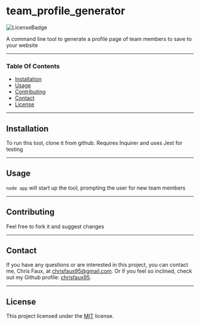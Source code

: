 
# team_profile_generator
![LicenseBadge](https://img.shields.io/badge/License-MIT-lightgrey)


A command line tool to generate a profile page of team members to save to your website

---
### Table Of Contents
 
* [Installation](#installation)
* [Usage](#usage)
* [Contributing](#contributing)
* [Contact](#contact)
* [License](#license)
---

## Installation
 
To run this tool, clone it from github.  Requires Inquirer and uses Jest for testing 

---

## Usage

``` node app ``` will start up the tool, prompting the user for new team members

---

## Contributing

Feel free to fork it and suggest changes

---

## Contact

If you have any questions or are interested in this project, you can contact me, Chris Faux, at chrisfaux95@gmail.com.  Or if you feel so inclined, check out my Github profile: [chrisfaux95](https:/github.com/chrisfaux95).
    

---

## License

This project licensed under the [MIT](https://choosealicense.com/licenses/mit/) license.
